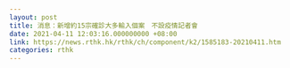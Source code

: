 ```yaml
---
layout: post
title: 消息：新增約15宗確診大多輸入個案　不設疫情記者會
date: 2021-04-11 12:03:16.000000000 +08:00
link: https://news.rthk.hk/rthk/ch/component/k2/1585183-20210411.htm
categories: rthk
---
```



